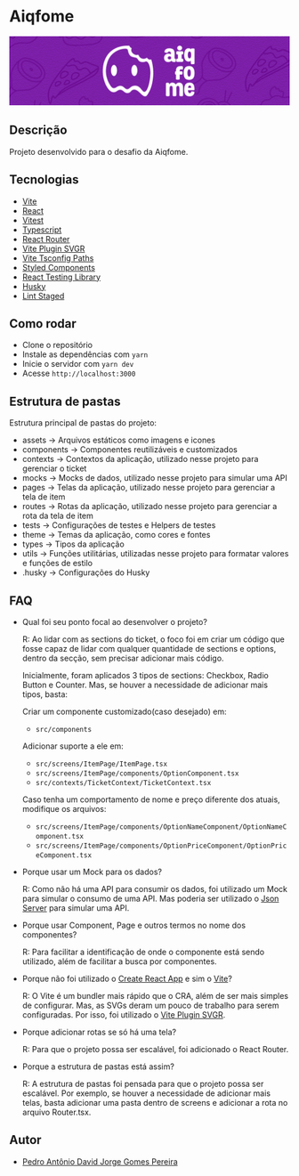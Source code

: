# Aiqfome

<img src="src/assets/images/aiqfome_banner.png">

## Descrição

Projeto desenvolvido para o desafio da Aiqfome.

## Tecnologias

- [Vite](https://vitejs.dev/)
- [React](https://pt-br.react.dev/)
- [Vitest](https://vitest.dev/)
- [Typescript](https://www.typescriptlang.org/)
- [React Router](https://reactrouter.com/)
- [Vite Plugin SVGR](https://github.com/pd4d10/vite-plugin-svgr)
- [Vite Tsconfig Paths](https://www.npmjs.com/package/vite-tsconfig-paths)
- [Styled Components](https://styled-components.com/)
- [React Testing Library](https://testing-library.com/docs/react-testing-library/intro/)
- [Husky](https://typicode.github.io/husky/#/)
- [Lint Staged](https://github.com/lint-staged/lint-staged)

## Como rodar

- Clone o repositório
- Instale as dependências com `yarn`
- Inicie o servidor com `yarn dev`
- Acesse `http://localhost:3000`

## Estrutura de pastas

Estrutura principal de pastas do projeto:

- assets -> Arquivos estáticos como imagens e icones
- components -> Componentes reutilizáveis e customizados
- contexts -> Contextos da aplicação, utilizado nesse projeto para gerenciar o ticket
- mocks -> Mocks de dados, utilizado nesse projeto para simular uma API
- pages -> Telas da aplicação, utilizado nesse projeto para gerenciar a tela de item
- routes -> Rotas da aplicação, utilizado nesse projeto para gerenciar a rota da tela de item
- tests -> Configurações de testes e Helpers de testes
- theme -> Temas da aplicação, como cores e fontes
- types -> Tipos da aplicação
- utils -> Funções utilitárias, utilizadas nesse projeto para formatar valores e funções de estilo
- .husky -> Configurações do Husky

## FAQ

- Qual foi seu ponto focal ao desenvolver o projeto?

  R: Ao lidar com as sections do ticket, o foco foi em criar um código que fosse capaz de lidar com qualquer quantidade de sections e options, dentro da secção, sem precisar adicionar mais código.

  Inicialmente, foram aplicados 3 tipos de sections: Checkbox, Radio Button e Counter. Mas, se houver a necessidade de adicionar mais tipos, basta:

  Criar um componente customizado(caso desejado) em:

  - `src/components`

  Adicionar suporte a ele em:

  - `src/screens/ItemPage/ItemPage.tsx`
  - `src/screens/ItemPage/components/OptionComponent.tsx`
  - `src/contexts/TicketContext/TicketContext.tsx`

  Caso tenha um comportamento de nome e preço diferente dos atuais, modifique os arquivos:

  - `src/screens/ItemPage/components/OptionNameComponent/OptionNameComponent.tsx`
  - `src/screens/ItemPage/components/OptionPriceComponent/OptionPriceComponent.tsx`

- Porque usar um Mock para os dados?

  R: Como não há uma API para consumir os dados, foi utilizado um Mock para simular o consumo de uma API. Mas poderia ser utilizado o [Json Server](https://www.npmjs.com/package/json-server) para simular uma API.

- Porque usar Component, Page e outros termos no nome dos componentes?

  R: Para facilitar a identificação de onde o componente está sendo utilizado, além de facilitar a busca por componentes.

- Porque não foi utilizado o [Create React App](https://create-react-app.dev/) e sim o [Vite](https://vitejs.dev/)?

  R: O Vite é um bundler mais rápido que o CRA, além de ser mais simples de configurar. Mas, as SVGs deram um pouco de trabalho para serem configuradas. Por isso, foi utilizado o [Vite Plugin SVGR](https://github.com/pd4d10/vite-plugin-svgr).

- Porque adicionar rotas se só há uma tela?

  R: Para que o projeto possa ser escalável, foi adicionado o React Router.

- Porque a estrutura de pastas está assim?

  R: A estrutura de pastas foi pensada para que o projeto possa ser escalável. Por exemplo, se houver a necessidade de adicionar mais telas, basta adicionar uma pasta dentro de screens e adicionar a rota no arquivo Router.tsx.

## Autor

- [Pedro Antônio David Jorge Gomes Pereira](https://www.linkedin.com/in/pedro-antonio-david-914aa1129/)
